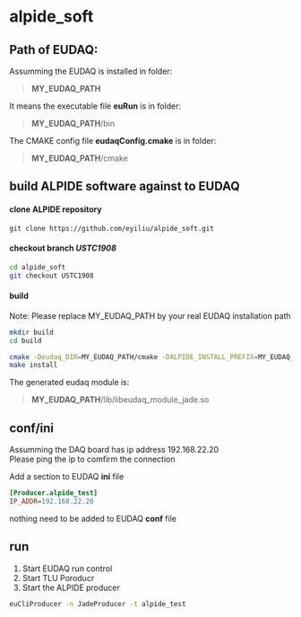 # alpide_soft

## Path of EUDAQ:

Assumming the EUDAQ is installed in folder:
> **MY_EUDAQ_PATH**   

It means the executable file **euRun** is in folder:
> **MY_EUDAQ_PATH**/bin   

The CMAKE config file **eudaqConfig.cmake** is in folder: 
> **MY_EUDAQ_PATH**/cmake  


##  build ALPIDE software against to EUDAQ
#### clone ALPIDE repository
```
git clone https://github.com/eyiliu/alpide_soft.git
```

#### checkout branch *USTC1908* 
```bash 
cd alpide_soft 
git checkout USTC1908 
```

#### build

Note: Please replace MY_EUDAQ_PATH by your real EUDAQ installation path 
```bash 
mkdir build 
cd build 

cmake -Deudaq_DIR=MY_EUDAQ_PATH/cmake -DALPIDE_INSTALL_PREFIX=MY_EUDAQ_PATH ../ 
make install   
```

The generated eudaq module is:    
> **MY_EUDAQ_PATH**/lib/libeudaq_module_jade.so

## conf/ini 
Assumming the DAQ board has ip address 192.168.22.20   
Please ping the ip to comfirm the connection   

Add a section to EUDAQ **ini** file 
```ini
[Producer.alpide_test]
IP_ADDR=192.168.22.20
```

nothing need to be added to EUDAQ **conf** file

## run  
1. Start EUDAQ run control  
1. Start TLU Poroducr  
1. Start the ALPIDE producer   
```bash
euCliProducer -n JadeProducer -t alpide_test
```
